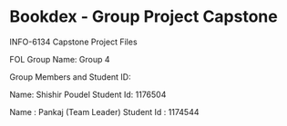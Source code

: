 # Bookdex - Group Project Capstone
 INFO-6134 Capstone Project Files



FOL Group Name: Group 4

Group Members and Student ID:

Name: Shishir Poudel
Student Id: 1176504

Name : Pankaj (Team Leader)
Student Id : 1174544